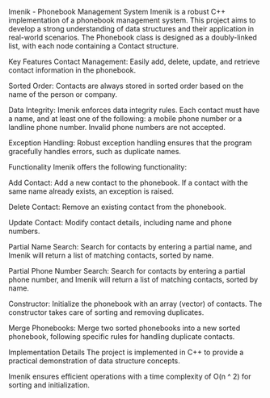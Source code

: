 Imenik - Phonebook Management System
Imenik is a robust C++ implementation of a phonebook management system. This project aims to develop a strong understanding of data structures and their application in real-world scenarios. The Phonebook class is designed as a doubly-linked list, with each node containing a Contact structure.

Key Features
Contact Management: Easily add, delete, update, and retrieve contact information in the phonebook.

Sorted Order: Contacts are always stored in sorted order based on the name of the person or company.

Data Integrity: Imenik enforces data integrity rules. Each contact must have a name, and at least one of the following: a mobile phone number or a landline phone number. Invalid phone numbers are not accepted.

Exception Handling: Robust exception handling ensures that the program gracefully handles errors, such as duplicate names.

Functionality
Imenik offers the following functionality:

Add Contact: Add a new contact to the phonebook. If a contact with the same name already exists, an exception is raised.

Delete Contact: Remove an existing contact from the phonebook.

Update Contact: Modify contact details, including name and phone numbers.

Partial Name Search: Search for contacts by entering a partial name, and Imenik will return a list of matching contacts, sorted by name.

Partial Phone Number Search: Search for contacts by entering a partial phone number, and Imenik will return a list of matching contacts, sorted by name.

Constructor: Initialize the phonebook with an array (vector) of contacts. The constructor takes care of sorting and removing duplicates.

Merge Phonebooks: Merge two sorted phonebooks into a new sorted phonebook, following specific rules for handling duplicate contacts.

Implementation Details
The project is implemented in C++ to provide a practical demonstration of data structure concepts.

Imenik ensures efficient operations with a time complexity of O(n ^ 2) for sorting and initialization.
